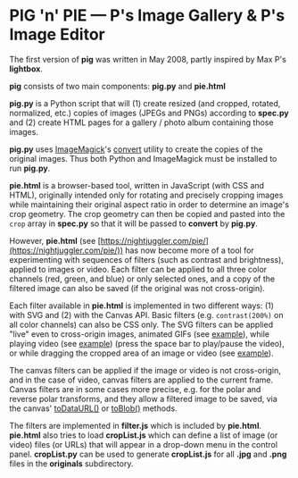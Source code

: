 # PIG 'n' PIE &mdash; P's Image Gallery &amp; P's Image Editor

The first version of **pig** was written in May 2008, partly inspired by Max P's **lightbox**.

**pig** consists of two main components: **pig.py** and **pie.html**

**pig.py** is a Python script that will (1) create resized (and cropped, rotated, normalized, etc.) copies of images (JPEGs and PNGs) according to **spec.py** and (2) create HTML pages for a gallery / photo album containing those images.

**pig.py** uses [ImageMagick](https://www.imagemagick.org/)'s [convert](https://www.imagemagick.org/script/convert.php) utility to create the copies of the original images. Thus both Python and ImageMagick must be installed to run **pig.py**.

**pie.html** is a browser-based tool, written in JavaScript (with CSS and HTML), originally intended only for rotating and precisely cropping images while maintaining their original aspect ratio in order to determine an image's crop geometry. The crop geometry can then be copied and pasted into the ```crop``` array in **spec.py** so that it will be passed to **convert** by **pig.py**.

However, **pie.html** (see [https://nightjuggler.com/pie/](https://nightjuggler.com/pie/)) has now become more of a tool for experimenting with sequences of filters (such as contrast and brightness), applied to images or video. Each filter can be applied to all three color channels (red, green, and blue) or only selected ones, and a copy of the filtered image can also be saved (if the original was not cross-origin).

Each filter available in **pie.html** is implemented in two different ways:
(1) with SVG and (2) with the Canvas API.
Basic filters (e.g. ```contrast(200%)``` on all color channels) can also be CSS only.
The SVG filters can be applied "live" even to cross-origin images, animated GIFs
(see [example](https://nightjuggler.com/pie/?f=contrast,rgb,200/polar/blur-x,gb,8,1/depolar&c=400x335+0+0&cors&i=https://media.giphy.com/media/F3Q638k5euONa/giphy.gif)),
while playing video
(see [example](https://nightjuggler.com/pie/?i=MountMuir.mp4&c=640x480+0+0&f=convolve,rgb,10))
(press the space bar to play/pause the video),
or while dragging the cropped area of an image or video
(see [example](https://nightjuggler.com/pie/?f=contrast,rgb,160/polar,rg&c=1500x1000+1450+1300)).

The canvas filters can be applied if the image or video is not cross-origin,
and in the case of video, canvas filters are applied to the current frame.
Canvas filters are in some cases more precise, e.g. for the polar and reverse
polar transforms, and they allow a filtered image to be saved, via the canvas'
[toDataURL()](https://developer.mozilla.org/en-US/docs/Web/API/HTMLCanvasElement/toDataURL)
or [toBlob()](https://developer.mozilla.org/en-US/docs/Web/API/HTMLCanvasElement/toBlob)
methods.

The filters are implemented in **filter.js** which is included by **pie.html**. **pie.html** also tries to load **cropList.js** which can define a list of image (or video) files (or URLs) that will appear in a drop-down menu in the control panel. **cropList.py** can be used to generate **cropList.js** for all **.jpg** and **.png** files in the **originals** subdirectory.
